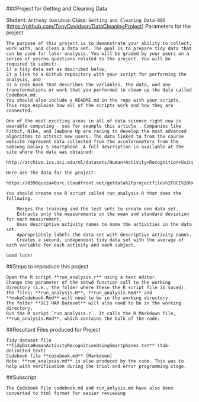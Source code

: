 ###Project for Getting and Cleaning Data

Student:	`Anthony Davidson`    Class:   `Getting and Cleaning Data-005` (https://github.com/TonyDavidson/DataCleaningProject)
Parameters for the project

    The purpose of this project is to demonstrate your ability to collect, work with, and clean a data set. The goal is to prepare tidy data that can be used for later analysis. You will be graded by your peers on a series of yes/no questions related to the project. You will be required to submit: 
    1) a tidy data set as described below, 
    2) a link to a Github repository with your script for performing the analysis, and 
    3) a code book that describes the variables, the data, and any transformations or work that you performed to clean up the data called CodeBook.md. 
    You should also include a README.md in the repo with your scripts. This repo explains how all of the scripts work and how they are connected.

    One of the most exciting areas in all of data science right now is wearable computing - see for example this article . Companies like Fitbit, Nike, and Jawbone Up are racing to develop the most advanced algorithms to attract new users. The data linked to from the course website represent data collected from the accelerometers from the Samsung Galaxy S smartphone. A full description is available at the site where the data was obtained:

    http://archive.ics.uci.edu/ml/datasets/Human+Activity+Recognition+Using+Smartphones

    Here are the data for the project:

    https://d396qusza40orc.cloudfront.net/getdata%2Fprojectfiles%2FUCI%20HAR%20Dataset.zip

    You should create one R script called run_analysis.R that does the following.

        Merges the training and the test sets to create one data set.
        Extracts only the measurements on the mean and standard deviation for each measurement.
        Uses descriptive activity names to name the activities in the data set.
        Appropriately labels the data set with descriptive activity names.
        Creates a second, independent tidy data set with the average of each variable for each activity and each subject.

    Good luck!

##Steps to reproduce this project

    Open the R script **run_analysis.r** using a text editor.
    Change the parameter of the setwd function call to the working directory (i.e., the folder where these the R script file is saved).
    The files; **run_analysis.R**, **run_analysis.Rmd** and **makeCodebook.Rmd** will need to be in the working directory.
    The folder **UCI HAR Dataset** will also need to be in the working directory.
    Run the R script `run_analysis.r`. It calls the R Markdown file, **run_analysis.Rmd**, which contains the bulk of the code.


##Resultant Files produced for Project

    Tidy dataset file **TidyDataHumanActivityRecognitionUsingSmartphones.txt** (tab-delimited text)
    Codebook file **codebook.md** (Markdown)
    Note: **run_analysis.md** is also produced by the code. This was to help with verification during the trial and error programming stage.
    

##Subscript

    The Codebook file codebook.md and run_anlysis.md have also been converted to html format for easier reviewing
    

